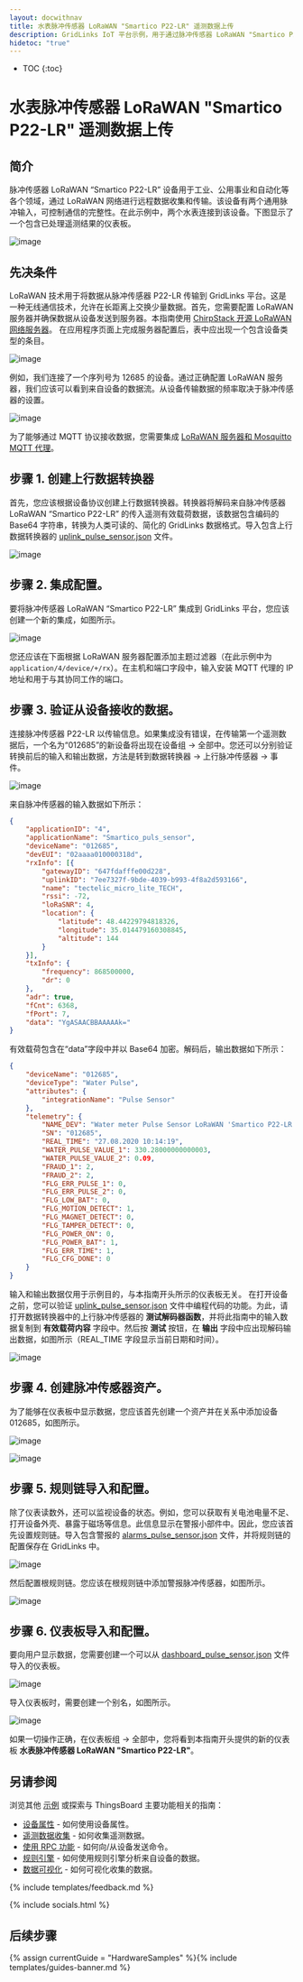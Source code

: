 ```yaml
---
layout: docwithnav
title: 水表脉冲传感器 LoRaWAN "Smartico P22-LR" 遥测数据上传
description: GridLinks IoT 平台示例，用于通过脉冲传感器 LoRaWAN "Smartico P22-LR" 使用 MQTT 上传水表数据。
hidetoc: "true"
---
```


* TOC
{:toc}

# 水表脉冲传感器 LoRaWAN "Smartico P22-LR" 遥测数据上传
## 简介
脉冲传感器 LoRaWAN “Smartico P22-LR” 设备用于工业、公用事业和自动化等各个领域，通过 LoRaWAN 网络进行远程数据收集和传输。该设备有两个通用脉冲输入，可控制通信的完整性。在此示例中，两个水表连接到该设备。下图显示了一个包含已处理遥测结果的仪表板。

![image](/images/samples/smartico/pulse-sensor-lorawan/dashboard.png)

## 先决条件
LoRaWAN 技术用于将数据从脉冲传感器 P22-LR 传输到 GridLinks 平台。这是一种无线通信技术，允许在长距离上交换少量数据。首先，您需要配置 LoRaWAN 服务器并确保数据从设备发送到服务器。本指南使用 [ChirpStack 开源 LoRaWAN 网络服务器](https://www.chirpstack.io/application-server/)。
在应用程序页面上完成服务器配置后，表中应出现一个包含设备类型的条目。

![image](/images/samples/smartico/pulse-sensor-lorawan/Lorawan1.PNG)

例如，我们连接了一个序列号为 12685 的设备。通过正确配置 LoRaWAN 服务器，我们应该可以看到来自设备的数据流。从设备传输数据的频率取决于脉冲传感器的设置。

![image](/images/samples/smartico/pulse-sensor-lorawan/Lorawan2.PNG)

为了能够通过 MQTT 协议接收数据，您需要集成 [LoRaWAN 服务器和 Mosquitto MQTT 代理](https://www.chirpstack.io/application-server/integrations/mqtt/)。
## 步骤 1. 创建上行数据转换器
首先，您应该根据设备协议创建上行数据转换器。转换器将解码来自脉冲传感器 LoRaWAN “Smartico P22-LR” 的传入遥测有效载荷数据，该数据包含编码的 Base64 字符串，转换为人类可读的、简化的 GridLinks 数据格式。导入包含上行数据转换器的 [uplink_pulse_sensor.json](/docs/samples/smartico/pulse-sensor-lorawan/resources/uplink_pulse_sensor.json) 文件。

![image](/images/samples/smartico/pulse-sensor-lorawan/uplink_import.PNG)

## 步骤 2. 集成配置。
要将脉冲传感器 LoRaWAN “Smartico P22-LR” 集成到 GridLinks 平台，您应该创建一个新的集成，如图所示。

![image](/images/samples/smartico/pulse-sensor-lorawan/integration.PNG)

您还应该在下面根据 LoRaWAN 服务器配置添加主题过滤器（在此示例中为 ```application/4/device/+/rx```）。在主机和端口字段中，输入安装 MQTT 代理的 IP 地址和用于与其协同工作的端口。
## 步骤 3. 验证从设备接收的数据。
连接脉冲传感器 P22-LR 以传输信息。如果集成没有错误，在传输第一个遥测数据后，一个名为“012685”的新设备将出现在设备组 → 全部中。您还可以分别验证转换前后的输入和输出数据，方法是转到数据转换器 → 上行脉冲传感器 → 事件。

![image](/images/samples/smartico/pulse-sensor-lorawan/verify1.PNG)

来自脉冲传感器的输入数据如下所示：
```json
{
    "applicationID": "4",
    "applicationName": "Smartico_puls_sensor",
    "deviceName": "012685",
    "devEUI": "02aaaa010000318d",
    "rxInfo": [{
        "gatewayID": "647fdafffe00d228",
        "uplinkID": "7ee7327f-9bde-4039-b993-4f8a2d593166",
        "name": "tectelic_micro_lite_TECH",
        "rssi": -72,
        "loRaSNR": 4,
        "location": {
            "latitude": 48.44229794818326,
            "longitude": 35.014479160308845,
            "altitude": 144
        }
    }],
    "txInfo": {
        "frequency": 868500000,
        "dr": 0
    },
    "adr": true,
    "fCnt": 6368,
    "fPort": 7,
    "data": "YgASAACBBAAAAAk="
}

```
有效载荷包含在“data”字段中并以 Base64 加密。解码后，输出数据如下所示：
```json
{
    "deviceName": "012685",
    "deviceType": "Water Pulse",
    "attributes": {
        "integrationName": "Pulse Sensor"
    },
    "telemetry": {
        "NAME_DEV": "Water meter Pulse Sensor LoRaWAN 'Smartico P22-LR'",
        "SN": "012685",
        "REAL_TIME": "27.08.2020 10:14:19",
        "WATER_PULSE_VALUE_1": 330.28000000000003,
        "WATER_PULSE_VALUE_2": 0.09,
        "FRAUD_1": 2,
        "FRAUD_2": 2,
        "FLG_ERR_PULSE_1": 0,
        "FLG_ERR_PULSE_2": 0,
        "FLG_LOW_BAT": 0,
        "FLG_MOTION_DETECT": 1,
        "FLG_MAGNET_DETECT": 0,
        "FLG_TAMPER_DETECT": 0,
        "FLG_POWER_ON": 0,
        "FLG_POWER_BAT": 1,
        "FLG_ERR_TIME": 1,
        "FLG_CFG_DONE": 0
    }
}
```
输入和输出数据仅用于示例目的，与本指南开头所示的仪表板无关。
在打开设备之前，您可以验证 [uplink_pulse_sensor.json](/docs/samples/smartico/pulse-sensor-lorawan/resources/uplink_pulse_sensor.json) 文件中编程代码的功能。为此，请打开数据转换器中的上行脉冲传感器的 **测试解码器函数**，并将此指南中的输入数据复制到 **有效载荷内容** 字段中。然后按 **测试** 按钮，在 **输出** 字段中应出现解码输出数据，如图所示（REAL_TIME 字段显示当前日期和时间）。

![image](/images/samples/smartico/pulse-sensor-lorawan/verify2.PNG)

## 步骤 4. 创建脉冲传感器资产。
为了能够在仪表板中显示数据，您应该首先创建一个资产并在关系中添加设备 012685，如图所示。

![image](/images/samples/smartico/pulse-sensor-lorawan/asset1.PNG)

![image](/images/samples/smartico/pulse-sensor-lorawan/asset2.PNG)

## 步骤 5. 规则链导入和配置。
除了仪表读数外，还可以监视设备的状态。例如，您可以获取有关电池电量不足、打开设备外壳、暴露于磁场等信息。此信息显示在警报小部件中。因此，您应该首先设置规则链。导入包含警报的 [alarms_pulse_sensor.json](/docs/samples/smartico/pulse-sensor-lorawan/resources/alarms_pulse_sensor.json) 文件，并将规则链的配置保存在 GridLinks 中。

![image](/images/samples/smartico/pulse-sensor-lorawan/alarms1.PNG)

然后配置根规则链。您应该在根规则链中添加警报脉冲传感器，如图所示。

![image](/images/samples/smartico/pulse-sensor-lorawan/alarms2.PNG)

## 步骤 6. 仪表板导入和配置。
要向用户显示数据，您需要创建一个可以从 [dashboard_pulse_sensor.json](/docs/samples/smartico/pulse-sensor-lorawan/resources/dashboard_pulse_sensor.json) 文件导入的仪表板。

![image](/images/samples/smartico/pulse-sensor-lorawan/importDashboard.PNG)

导入仪表板时，需要创建一个别名，如图所示。

![image](/images/samples/smartico/pulse-sensor-lorawan/alias.PNG)

如果一切操作正确，在仪表板组 → 全部中，您将看到本指南开头提供的新的仪表板 **水表脉冲传感器 LoRaWAN "Smartico P22-LR"**。

## 另请参阅

浏览其他 [示例](/docs/samples) 或探索与 ThingsBoard 主要功能相关的指南：

- [设备属性](/docs/user-guide/attributes/) - 如何使用设备属性。
- [遥测数据收集](/docs/user-guide/telemetry/) - 如何收集遥测数据。
- [使用 RPC 功能](/docs/user-guide/rpc/) - 如何向/从设备发送命令。
- [规则引擎](/docs/user-guide/rule-engine/) - 如何使用规则引擎分析来自设备的数据。
- [数据可视化](/docs/user-guide/visualization/) - 如何可视化收集的数据。

{% include templates/feedback.md %}

{% include socials.html %}

## 后续步骤

{% assign currentGuide = "HardwareSamples" %}{% include templates/guides-banner.md %}
